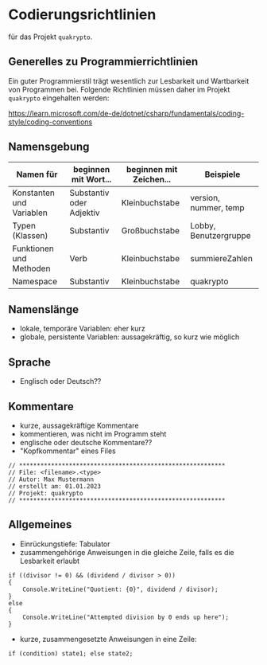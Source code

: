 # Codierungsrichtlinien
für das Projekt ``quakrypto``.

## Generelles zu Programmierrichtlinien
Ein guter Programmierstil trägt wesentlich zur Lesbarkeit und Wartbarkeit von Programmen bei. Folgende Richtlinien müssen daher im Projekt ``quakrypto`` eingehalten werden: 

https://learn.microsoft.com/de-de/dotnet/csharp/fundamentals/coding-style/coding-conventions

## Namensgebung
Namen für | beginnen mit Wort... | beginnen mit Zeichen... | Beispiele 
--- | --- | --- | ---
Konstanten und Variablen | Substantiv oder Adjektiv | Kleinbuchstabe | version, nummer, temp
Typen (Klassen) | Substantiv | Großbuchstabe | Lobby, Benutzergruppe
Funktionen und Methoden | Verb | Kleinbuchstabe | summiereZahlen
Namespace | Substantiv | Kleinbuchstabe | quakrypto

## Namenslänge
- lokale, temporäre Variablen: eher kurz
- globale, persistente Variablen: aussagekräftig, so kurz wie möglich

## Sprache
- Englisch oder Deutsch??

## Kommentare
- kurze, aussagekräftige Kommentare
- kommentieren, was nicht im Programm steht
- englische oder deutsche Kommentare??
- "Kopfkommentar" eines Files
```
// **********************************************************
// File: <filename>.<type>
// Autor: Max Mustermann
// erstellt am: 01.01.2023
// Projekt: quakrypto
// ********************************************************** 
```

## Allgemeines
- Einrückungstiefe: Tabulator
- zusammengehörige Anweisungen in die gleiche Zeile, falls es die Lesbarkeit erlaubt
```
if ((divisor != 0) && (dividend / divisor > 0))
{
    Console.WriteLine("Quotient: {0}", dividend / divisor);
}
else
{
    Console.WriteLine("Attempted division by 0 ends up here");
}
```
- kurze, zusammengesetzte Anweisungen in eine Zeile:
```
if (condition) state1; else state2;
```
